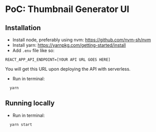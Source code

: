 # PoC: Thumbnail Generator UI

## Installation
 - Install node, preferably using nvm: https://github.com/nvm-sh/nvm
 - Install yarn: https://yarnpkg.com/getting-started/install
 - Add `.env` file like so:
 ```
 REACT_APP_API_ENDPOINT=[YOUR API URL GOES HERE]
 ```
  You will get this URL upon deploying the API with serverless.
 - Run in terminal:
  ```
    yarn
  ```
## Running locally
 - Run in terminal:
  ```
    yarn start
  ```
